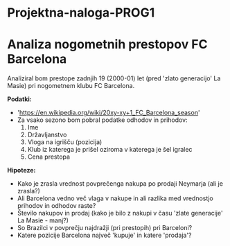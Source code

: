 # Projektna-naloga-PROG1

Analiza nogometnih prestopov FC Barcelona
==================================================================

Analiziral bom prestope zadnjih 19 (2000-01) let (pred 'zlato generacijo' La Masie) pri nogometnem klubu FC Barcelona.

**Podatki:**
* 'https://en.wikipedia.org/wiki/20xy-xy+1_FC_Barcelona_season'
* Za vsako sezono bom pobral podatke odhodov in prihodov:
  1. Ime
  2. Državljanstvo
  3. Vloga na igrišču (pozicija)
  4. Klub iz katerega je prišel oziroma v katerega je šel igralec
  5. Cena prestopa

**Hipoteze:**
* Kako je zrasla vrednost povprečenga nakupa po prodaji Neymarja (ali je zrasla?)
* Ali Barcelona vedno več vlaga v nakupe in ali razlika med vrednostjo prihodov in odhodov raste?
* Število nakupov in prodaj (kako je bilo z nakupi v času 'zlate generacije' La Masie - manj?)
* So Brazilci v povprečju najdražji (pri prestopih) pri Barceloni?
* Katere pozicije Barcelona največ 'kupuje' in katere 'prodaja'?

